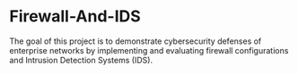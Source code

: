 # Firewall-And-IDS
The goal of this project is to demonstrate cybersecurity defenses of enterprise networks by 
implementing and evaluating firewall configurations and Intrusion Detection Systems (IDS).

